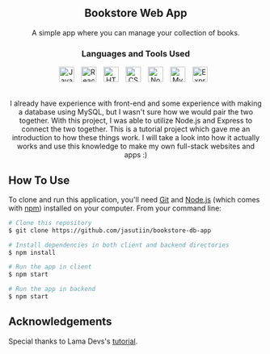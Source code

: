 <div align="center">
  <h2>Bookstore Web App</h2>
  <p>A simple app where you can manage your collection of books.</p>
</div>

<!---
<p align="center">
  <img src="https://github.com/jasutiin/guess-the-number-app/blob/main/assets/images/app_preview.gif" alt="screenshot" width="200">
</p>
--->

<div align="center">
<h3>Languages and Tools Used</h3>
<a href="https://www.javascript.com/" target="blank"><img alt="Javascript" width="30px" style="padding-right:10px;" src="https://cdn.jsdelivr.net/gh/devicons/devicon/icons/javascript/javascript-original.svg" /></a>
<a href="https://react.dev/" target="blank"><img alt="React" width="30px" style="padding-right:10px;" src="https://cdn.jsdelivr.net/gh/devicons/devicon/icons/react/react-original.svg" /></a>
<a href="https://html.spec.whatwg.org/multipage/" target="blank"><img alt="HTML" width="30px" style="padding-right:10px;" src="https://cdn.jsdelivr.net/gh/devicons/devicon/icons/html5/html5-plain.svg" /></a>
<a href="https://github.com/jasutiin"><img alt="CSS" width="30px" style="padding-right:10px;" src="https://cdn.jsdelivr.net/gh/devicons/devicon/icons/css3/css3-plain.svg" /></a>
<a href="https://nodejs.org/en" target="blank"><img alt="NodeJS" width="30px" style="padding-right:10px;" src="https://cdn.jsdelivr.net/gh/devicons/devicon/icons/nodejs/nodejs-original-wordmark.svg" /></a>
<a href="https://www.mysql.com/" target="blank"><img alt="MySQL" width="30px" style="padding-right:10px;" src="https://cdn.jsdelivr.net/gh/devicons/devicon/icons/mysql/mysql-original-wordmark.svg" /></a>
<a href="https://expressjs.com/" target="blank"><img alt="Express" width="30px" style="padding-right:10px;" src="https://cdn.jsdelivr.net/gh/devicons/devicon/icons/express/express-original-wordmark.svg" /></a>
</div>
<br>
<div align="center">
<p>
I already have experience with front-end and some experience with making a database using MySQL, but I wasn't sure how we would pair the two together. With this project, I was able to utilize Node.js and Express to connect the two together. This is a tutorial project which gave me an introduction to how these things work. I will take a look into how it actually works and use this knowledge to make my own full-stack websites and apps :)
</p> 
</div>


## How To Use

To clone and run this application, you'll need [Git](https://git-scm.com) and [Node.js](https://nodejs.org/en/download/) (which comes with [npm](http://npmjs.com)) installed on your computer. From your command line:

```bash
# Clone this repository
$ git clone https://github.com/jasutiin/bookstore-db-app

# Install dependencies in both client and backend directories
$ npm install

# Run the app in client
$ npm start

# Run the app in backend
$ npm start
```

<h2>Acknowledgements</h2>
<p>Special thanks to Lama Devs's <a href="https://youtu.be/fPuLnzSjPLE?si=u34_Z7F6-cUKkl2K" alt="youtube link" target="blank">tutorial</a>.</p>

